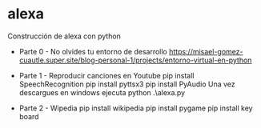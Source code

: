 # alexa
Construcción de alexa con python
* Parte 0 - No olvides tu entorno de desarrollo  https://misael-gomez-cuautle.super.site/blog-personal-1/projects/entorno-virtual-en-python
* Parte 1 - Reproducir canciones en Youtube
    pip install SpeechRecognition
    pip install pyttsx3
    pip install PyAudio
Una vez descargues en windows ejecuta python .\alexa.py

* Parte 2 - Wipedia
   pip install wikipedia
    pip install pygame
    pip install key board

